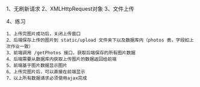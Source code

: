 1、无刷新请求
2、XMLHttpRequest对象
3、文件上传

4、练习
```
1、上传完图片成功后，关闭上传窗口
2、后端保存上传的图片到 static/upload 文件夹下以及数据库内（photos 表，字段如上次作业一致）
3、前端调用 /getPhotos 接口，获取后端保存的所有图片数据
4、后端需要从数据库内获取上传图片的数据返回给前端
5、前端基于图片数据显示图片
6、上传完图片后，可以直接在前端显示
7、以上所有数据请求必须使用ajax完成
```